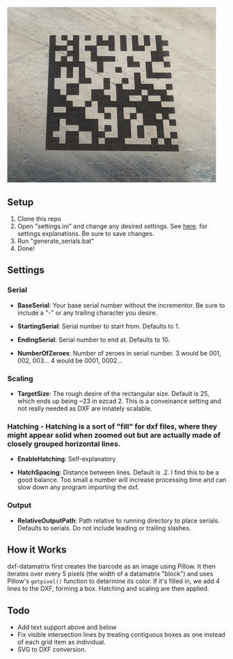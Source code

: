 <img src="/images/sample-barcode-engraved.JPG" width="480" alt="sample engraved barcode">

## Setup
1. Clone this repo
2. Open "settings.ini" and change any desired settings. See [here](#settings). for settings explanations. Be sure to save changes.
3. Run "generate_serials.bat"
4. Done!

## Settings
### Serial
- **BaseSerial**: Your base serial number without the incrementor. Be sure to include a "-" or any trailing character you desire.

- **StartingSerial**: Serial number to start from. Defaults to 1.

- **EndingSerial**: Serial number to end at. Defaults to 10.

- **NumberOfZeroes**: Number of zeroes in serial number. 3 would be 001, 002, 003... 4 would be 0001, 0002...

### Scaling
- **TargetSize**: The rough desire of the rectangular size. Default is 25, which ends up being ~23 in ezcad 2. This is a conveinance setting and not really needed as DXF are innately scalable.

### Hatching - Hatching is a sort of "fill" for dxf files, where they might appear solid when zoomed out but are actually made of closely grouped horizontal lines.
- **EnableHatching**: Self-explanatory

- **HatchSpacing**: Distance between lines. Default is .2. I find this to be a good balance. Too small a number will increase processing time and can slow down any program importing the dxf.

### Output
- **RelativeOutputPath**: Path relative to running directory to place serials. Defaults to serials. Do not include leading or trailing slashes.

## How it Works
dxf-datamatrix first creates the barcode as an image using Pillow. It then iterates over every 5 pixels (the width of a datamatrix "block") and uses Pillow's `getpixel()` function to determine its color. If it's filled in, we add 4 lines to the DXF, forming a box. Hatching and scaling are then applied. 

## Todo
- Add text support above and below
- Fix visible intersection lines by treating contiguous boxes as one instead of each grid item as individual.
- SVG to DXF conversion.
